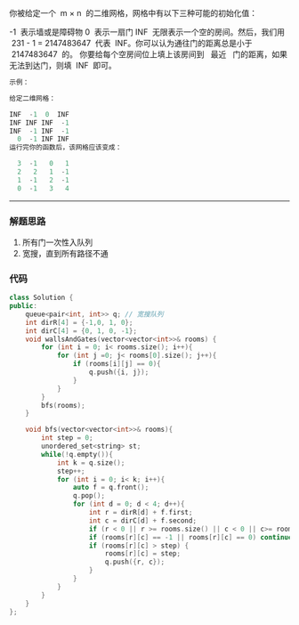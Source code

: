 你被给定一个  m × n  的二维网格，网格中有以下三种可能的初始化值：

-1  表示墙或是障碍物
0  表示一扇门
INF  无限表示一个空的房间。然后，我们用  231 - 1 = 2147483647  代表  INF。你可以认为通往门的距离总是小于  2147483647  的。
你要给每个空房间位上填上该房间到   最近   门的距离，如果无法到达门，则填  INF  即可。

```cpp
示例：

给定二维网格：

INF  -1  0  INF
INF INF INF  -1
INF  -1 INF  -1
  0  -1 INF INF
运行完你的函数后，该网格应该变成：

  3  -1   0   1
  2   2   1  -1
  1  -1   2  -1
  0  -1   3   4
```

---

### 解题思路

1. 所有门一次性入队列
2. 宽搜，直到所有路径不通

### 代码

```cpp
class Solution {
public:
    queue<pair<int, int>> q; // 宽搜队列
    int dirR[4] = {-1,0, 1, 0};
    int dirC[4] = {0, 1, 0, -1};
    void wallsAndGates(vector<vector<int>>& rooms) {
        for (int i = 0; i< rooms.size(); i++){
            for (int j =0; j< rooms[0].size(); j++){
                if (rooms[i][j] == 0){
                    q.push({i, j});
                }
            }
        }
        bfs(rooms);
    }

    void bfs(vector<vector<int>>& rooms){
        int step = 0;
        unordered_set<string> st;
        while(!q.empty()){
            int k = q.size();
            step++;
            for (int i = 0; i< k; i++){
                auto f = q.front();
                q.pop();
                for (int d = 0; d < 4; d++){
                    int r = dirR[d] + f.first;
                    int c = dirC[d] + f.second;
                    if (r < 0 || r >= rooms.size() || c < 0 || c>= rooms[0].size()) continue;
                    if (rooms[r][c] == -1 || rooms[r][c] == 0) continue;
                    if (rooms[r][c] > step) {
                        rooms[r][c] = step;
                        q.push({r, c});
                    }
                }
            }
        }
    }
};
```
